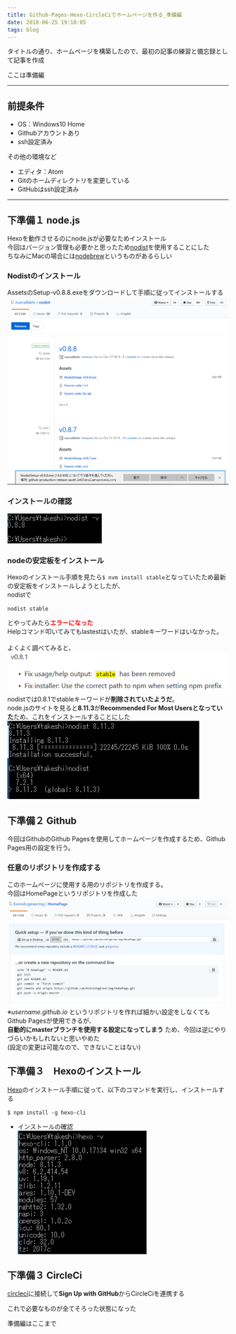 ```yaml
---
title: Github-Pages-Hexo-CircleCiでホームページを作る_準備編
date: 2018-06-25 19:10:05
tags: blog
---
```


タイトルの通り、ホームページを構築したので、最初の記事の練習と備忘録として記事を作成  

ここは準備編

* * *

## 前提条件

-   OS：Windows10 Home
-   Githubアカウントあり
-   ssh設定済み

その他の環境など

-   エディタ：Atom
-   Gitのホームディレクトリを変更している
-   GitHubはssh設定済み

* * *

## 下準備１ node.js

Hexoを動作させるのにnode.jsが必要なためインストール  
今回はバージョン管理も必要かと思ったため[nodist](https://github.com/marcelklehr/nodist/releases)を使用することにした  
ちなみにMacの場合には[nodebrew](https://github.com/hokaccha/nodebrew)というものがあるらしい  

### Nodistのインストール

AssetsのSetup-v0.8.8.exeをダウンロードして手順に従ってインストールする  
![nodistダウンロード](./img/nodist.PNG)  

### インストールの確認

![インストールの確認](./img/nodist-v.PNG)  

### nodeの安定板をインストール

Hexoのインストール手順を見たら`$ nvm install stable`となっていたため最新の安定板をインストールしようとしたが、  
nodistで

    nodist stable

とやってみたら<span style="color:red;">**エラーになった**</span>  
Helpコマンド叩いてみてもlastestはいたが、stableキーワードはいなかった。<br>  
よくよく調べてみると、  
![stableHasBeenRemoved](./img/stableHasBeenRemoved.PNG)  
nodistでは0.8.1でstableキーワードが**削除されていたようだ**。  
node.jsのサイトを見ると**8.11.3**が**Recommended For Most Usersとなっていた**ため、これをインストールすることにした  
![install8_11_3](./img/install8_11_3.PNG)

## 下準備２ Github

今回はGithubのGithub Pagesを使用してホームページを作成するため、Github Pages用の設定を行う。

### 任意のリポジトリを作成する

このホームページに使用する用のリポジトリを作成する。<br>
今回はHomePageというリポジトリを作成した
![HomePageRepository](./img/HomePageRepository.PNG)  
※_username.github.io_ というリポジトリを作れば細かい設定をしなくてもGithub Pagesが使用できるが、  
**自動的にmasterブランチを使用する設定になってしまう** ため、今回は逆にやりづらいかもしれないと思いやめた  
(設定の変更は可能なので、できないことはない)  

## 下準備３　Hexoのインストール

[Hexo](https://hexo.io/docs/)のインストール手順に従って、以下のコマンドを実行し、インストールする

    $ npm install -g hexo-cli

-   インストールの確認  
    ![HexoVersionCheck](./img/HexoVersionCheck.PNG)

## 下準備３ CircleCi

[circleci](https://circleci.com/signup/)に接続して**Sign Up with GitHub**からCircleCiを連携する

これで必要なものが全てそろった状態になった

準備編はここまで
